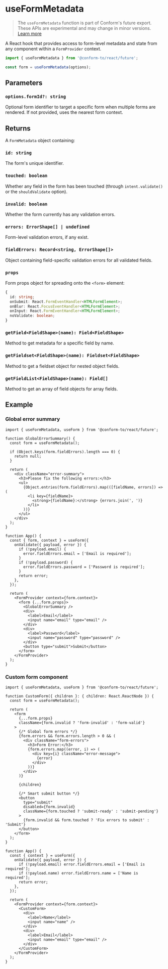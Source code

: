 # useFormMetadata

> The `useFormMetadata` function is part of Conform's future export. These APIs are experimental and may change in minor versions. [Learn more](https://github.com/edmundhung/conform/discussions/954)

A React hook that provides access to form-level metadata and state from any component within a `FormProvider` context.

```ts
import { useFormMetadata } from '@conform-to/react/future';

const form = useFormMetadata(options);
```

## Parameters

### `options.formId?: string`

Optional form identifier to target a specific form when multiple forms are rendered. If not provided, uses the nearest form context.

## Returns

A `FormMetadata` object containing:

### `id: string`

The form's unique identifier.

### `touched: boolean`

Whether any field in the form has been touched (through `intent.validate()` or the `shouldValidate` option).

### `invalid: boolean`

Whether the form currently has any validation errors.

### `errors: ErrorShape[] | undefined`

Form-level validation errors, if any exist.

### `fieldErrors: Record<string, ErrorShape[]>`

Object containing field-specific validation errors for all validated fields.

### `props`

Form props object for spreading onto the `<form>` element:

```ts
{
  id: string;
  onSubmit: React.FormEventHandler<HTMLFormElement>;
  onBlur: React.FocusEventHandler<HTMLFormElement>;
  onInput: React.FormEventHandler<HTMLFormElement>;
  noValidate: boolean;
}
```

### `getField<FieldShape>(name): Field<FieldShape>`

Method to get metadata for a specific field by name.

### `getFieldset<FieldShape>(name): Fieldset<FieldShape>`

Method to get a fieldset object for nested object fields.

### `getFieldList<FieldShape>(name): Field[]`

Method to get an array of field objects for array fields.

## Example

### Global error summary

```tsx
import { useFormMetadata, useForm } from '@conform-to/react/future';

function GlobalErrorSummary() {
  const form = useFormMetadata();

  if (Object.keys(form.fieldErrors).length === 0) {
    return null;
  }

  return (
    <div className="error-summary">
      <h3>Please fix the following errors:</h3>
      <ul>
        {Object.entries(form.fieldErrors).map(([fieldName, errors]) => (
          <li key={fieldName}>
            <strong>{fieldName}:</strong> {errors.join(', ')}
          </li>
        ))}
      </ul>
    </div>
  );
}

function App() {
  const { form, context } = useForm({
    onValidate({ payload, error }) {
      if (!payload.email) {
        error.fieldErrors.email = ['Email is required'];
      }
      if (!payload.password) {
        error.fieldErrors.password = ['Password is required'];
      }
      return error;
    },
  });

  return (
    <FormProvider context={form.context}>
      <form {...form.props}>
        <GlobalErrorSummary />
        <div>
          <label>Email</label>
          <input name="email" type="email" />
        </div>
        <div>
          <label>Password</label>
          <input name="password" type="password" />
        </div>
        <button type="submit">Submit</button>
      </form>
    </FormProvider>
  );
}
```

### Custom form component

```tsx
import { useFormMetadata, useForm } from '@conform-to/react/future';

function CustomForm({ children }: { children: React.ReactNode }) {
  const form = useFormMetadata();

  return (
    <form
      {...form.props}
      className={form.invalid ? 'form-invalid' : 'form-valid'}
    >
      {/* Global form errors */}
      {form.errors && form.errors.length > 0 && (
        <div className="form-errors">
          <h3>Form Error:</h3>
          {form.errors.map((error, i) => (
            <div key={i} className="error-message">
              {error}
            </div>
          ))}
        </div>
      )}

      {children}

      {/* Smart submit button */}
      <button
        type="submit"
        disabled={form.invalid}
        className={form.touched ? 'submit-ready' : 'submit-pending'}
      >
        {form.invalid && form.touched ? 'Fix errors to submit' : 'Submit'}
      </button>
    </form>
  );
}

function App() {
  const { context } = useForm({
    onValidate({ payload, error }) {
      if (!payload.email) error.fieldErrors.email = ['Email is required'];
      if (!payload.name) error.fieldErrors.name = ['Name is required'];
      return error;
    },
  });

  return (
    <FormProvider context={form.context}>
      <CustomForm>
        <div>
          <label>Name</label>
          <input name="name" />
        </div>
        <div>
          <label>Email</label>
          <input name="email" type="email" />
        </div>
      </CustomForm>
    </FormProvider>
  );
}
```
